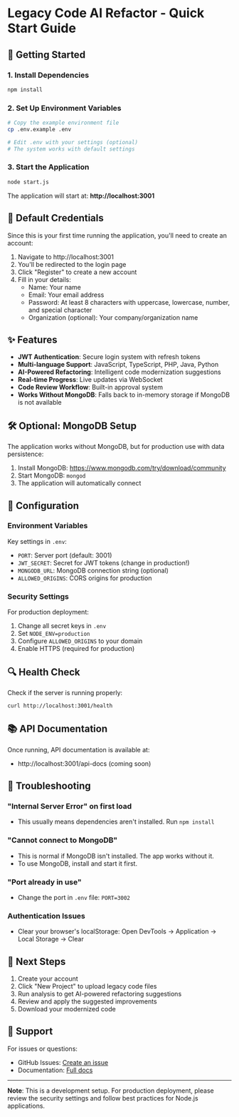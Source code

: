 # Legacy Code AI Refactor - Quick Start Guide

## 🚀 Getting Started

### 1. Install Dependencies
```bash
npm install
```

### 2. Set Up Environment Variables
```bash
# Copy the example environment file
cp .env.example .env

# Edit .env with your settings (optional)
# The system works with default settings
```

### 3. Start the Application
```bash
node start.js
```

The application will start at: **http://localhost:3001**

## 🔐 Default Credentials

Since this is your first time running the application, you'll need to create an account:

1. Navigate to http://localhost:3001
2. You'll be redirected to the login page
3. Click "Register" to create a new account
4. Fill in your details:
   - Name: Your name
   - Email: Your email address
   - Password: At least 8 characters with uppercase, lowercase, number, and special character
   - Organization (optional): Your company/organization name

## ✨ Features

- **JWT Authentication**: Secure login system with refresh tokens
- **Multi-language Support**: JavaScript, TypeScript, PHP, Java, Python
- **AI-Powered Refactoring**: Intelligent code modernization suggestions
- **Real-time Progress**: Live updates via WebSocket
- **Code Review Workflow**: Built-in approval system
- **Works Without MongoDB**: Falls back to in-memory storage if MongoDB is not available

## 🛠️ Optional: MongoDB Setup

The application works without MongoDB, but for production use with data persistence:

1. Install MongoDB: https://www.mongodb.com/try/download/community
2. Start MongoDB: `mongod`
3. The application will automatically connect

## 📝 Configuration

### Environment Variables

Key settings in `.env`:

- `PORT`: Server port (default: 3001)
- `JWT_SECRET`: Secret for JWT tokens (change in production!)
- `MONGODB_URL`: MongoDB connection string (optional)
- `ALLOWED_ORIGINS`: CORS origins for production

### Security Settings

For production deployment:
1. Change all secret keys in `.env`
2. Set `NODE_ENV=production`
3. Configure `ALLOWED_ORIGINS` to your domain
4. Enable HTTPS (required for production)

## 🔍 Health Check

Check if the server is running properly:
```bash
curl http://localhost:3001/health
```

## 📚 API Documentation

Once running, API documentation is available at:
- http://localhost:3001/api-docs (coming soon)

## 🐛 Troubleshooting

### "Internal Server Error" on first load
- This usually means dependencies aren't installed. Run `npm install`

### "Cannot connect to MongoDB"
- This is normal if MongoDB isn't installed. The app works without it.
- To use MongoDB, install and start it first.

### "Port already in use"
- Change the port in `.env` file: `PORT=3002`

### Authentication Issues
- Clear your browser's localStorage: Open DevTools → Application → Local Storage → Clear

## 🎯 Next Steps

1. Create your account
2. Click "New Project" to upload legacy code files
3. Run analysis to get AI-powered refactoring suggestions
4. Review and apply the suggested improvements
5. Download your modernized code

## 📧 Support

For issues or questions:
- GitHub Issues: [Create an issue](https://github.com/your-repo/issues)
- Documentation: [Full docs](./README.md)

---

**Note**: This is a development setup. For production deployment, please review the security settings and follow best practices for Node.js applications.